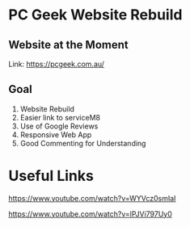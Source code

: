 # PC Geek Website Rebuild
 ## Website at the Moment
 Link: https://pcgeek.com.au/



 ## Goal

 1. Website Rebuild
 2. Easier link to serviceM8
 3. Use of Google Reviews
 4. Responsive Web App
 5. Good Commenting for Understanding

 # Useful Links

https://www.youtube.com/watch?v=WYVcz0smIaI

https://www.youtube.com/watch?v=lPJVi797Uy0





